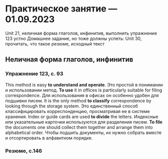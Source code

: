 
# Практическое занятие — 01.09.2023
Unit 21, неличная форма глаголов, инфинитив, выполнить упражнение 123 устно
Домашнее задание, но тоже должны успеть: Unit 30, прочитать, что такое резюме, исходный текст
## Неличная форма глаголов, инфинитив
### Упражнение 123, с. 93

This method is easy **to understand and operate**. Это простой в понимании и использовании метод.
**To use** it in offices is particularly suitable for filing correspondence. Для использования в офисах он особенно удобен для подшивки писем.
It is the only method **to classify** correspondence by looking through the storage system. Это единственный способ классифицировать корреспонденцию, просматривая ее в системе хранения.
Index or guide cards are used **to divide** the letters. Индексные или указательные карточки используются для разделения писем.
**To file** the documents one should collect them together and arrange them into alphabetical order. Чтобы подшить документы, их нужно собрать вместе и отсортировать в алфавитном порядке.
### Резюме, с.146
